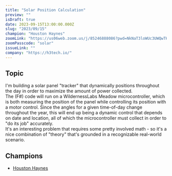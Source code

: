```yaml
---
title: "Solar Position Calculation"
preview: ""
isDraft: true
date: 2023-09-15T13:00:00.000Z
slug: "2023/09/15"
champion: "Houston Haynes"
zoomLink: "https://us06web.zoom.us/j/85246888086?pwd=NkNaT3loWUc3UWQwTHE1Z1czTWZnUT09"
zoomPasscode: "solar"
issueLink: ""
company: "https://h3tech.io/"
---
```


## Topic

I'm building a solar panel "tracker" that dynamically positions throughout the day in order to maximize the amount of power collected.  
The (F#) code will run on a WildernessLabs Meadow microcontroller, which is both measuring the position of the panel while controlling its position with a motor control. Since the angles for a given time-of-day change throughout the year, this will end up being a dynamic control that depends on date and location, all of which the microcontroller must collect in order to "do its job" accurately.  
It's an interesting problem that requires some pretty involved math - so it's a nice combination of "theory" that's grounded in a recognizable real-world scenario.

## Champions

- [Houston Haynes](https://github.com/houstonhaynes)
